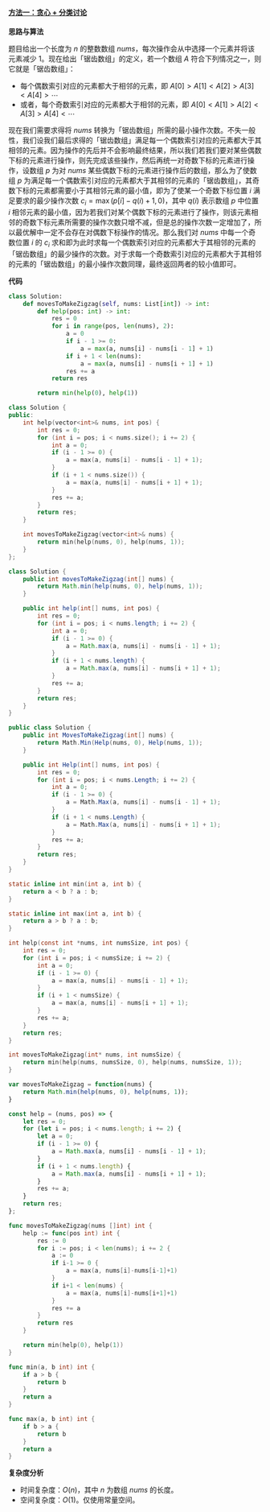 ﻿#### [方法一：贪心 + 分类讨论](https://leetcode.cn/problems/decrease-elements-to-make-array-zigzag/solutions/2134526/di-jian-yuan-su-shi-shu-zu-cheng-ju-chi-o30ye/)

**思路与算法**

题目给出一个长度为 $n$ 的整数数组 $nums$，每次操作会从中选择一个元素并将该元素减少 $1$。现在给出「锯齿数组」的定义，若一个数组 $A$ 符合下列情况之一，则它就是「锯齿数组」：

-   每个偶数索引对应的元素都大于相邻的元素，即 $A[0] > A[1] < A[2] > A[3] < A[4] > \cdots$
-   或者，每个奇数索引对应的元素都大于相邻的元素，即 $A[0] < A[1] > A[2] < A[3] > A[4] < \cdots$

现在我们需要求得将 $nums$ 转换为「锯齿数组」所需的最小操作次数。不失一般性，我们设我们最后求得的「锯齿数组」满足每一个偶数索引对应的元素都大于其相邻的元素。因为操作的先后并不会影响最终结果，所以我们若我们要对某些偶数下标的元素进行操作，则先完成该些操作，然后再统一对奇数下标的元素进行操作，设数组 $p$ 为对 $nums$ 某些偶数下标的元素进行操作后的数组，那么为了使数组 $p$ 为满足每一个偶数索引对应的元素都大于其相邻的元素的「锯齿数组」，其奇数下标的元素都需要小于其相邻元素的最小值，即为了使某一个奇数下标位置 $i$ 满足要求的最少操作次数 $c_i = \max(p[i] - q(i) + 1, 0)$，其中 $q(i)$ 表示数组 $p$ 中位置 $i$ 相邻元素的最小值，因为若我们对某个偶数下标的元素进行了操作，则该元素相邻的奇数下标元素所需要的操作次数只增不减，但是总的操作次数一定增加了，所以最优解中一定不会存在对偶数下标操作的情况。那么我们对 $nums$ 中每一个奇数位置 $i$ 的 $c_i$ 求和即为此时求每一个偶数索引对应的元素都大于其相邻的元素的「锯齿数组」的最少操作的次数。对于求每一个奇数索引对应的元素都大于其相邻的元素的「锯齿数组」的最小操作次数同理，最终返回两者的较小值即可。

**代码**

```python
class Solution:
    def movesToMakeZigzag(self, nums: List[int]) -> int:
        def help(pos: int) -> int:
            res = 0
            for i in range(pos, len(nums), 2):
                a = 0
                if i - 1 >= 0:
                    a = max(a, nums[i] - nums[i - 1] + 1)
                if i + 1 < len(nums):
                    a = max(a, nums[i] - nums[i + 1] + 1)
                res += a
            return res

        return min(help(0), help(1))
```

```cpp
class Solution {
public:
    int help(vector<int>& nums, int pos) {
        int res = 0;
        for (int i = pos; i < nums.size(); i += 2) {
            int a = 0;
            if (i - 1 >= 0) {
                a = max(a, nums[i] - nums[i - 1] + 1);
            }
            if (i + 1 < nums.size()) {
                a = max(a, nums[i] - nums[i + 1] + 1);
            }
            res += a;
        }
        return res;
    }

    int movesToMakeZigzag(vector<int>& nums) {
        return min(help(nums, 0), help(nums, 1));
    }
};
```

```java
class Solution {
    public int movesToMakeZigzag(int[] nums) {
        return Math.min(help(nums, 0), help(nums, 1));
    }

    public int help(int[] nums, int pos) {
        int res = 0;
        for (int i = pos; i < nums.length; i += 2) {
            int a = 0;
            if (i - 1 >= 0) {
                a = Math.max(a, nums[i] - nums[i - 1] + 1);
            }
            if (i + 1 < nums.length) {
                a = Math.max(a, nums[i] - nums[i + 1] + 1);
            }
            res += a;
        }
        return res;
    }
}
```

```csharp
public class Solution {
    public int MovesToMakeZigzag(int[] nums) {
        return Math.Min(Help(nums, 0), Help(nums, 1));
    }

    public int Help(int[] nums, int pos) {
        int res = 0;
        for (int i = pos; i < nums.Length; i += 2) {
            int a = 0;
            if (i - 1 >= 0) {
                a = Math.Max(a, nums[i] - nums[i - 1] + 1);
            }
            if (i + 1 < nums.Length) {
                a = Math.Max(a, nums[i] - nums[i + 1] + 1);
            }
            res += a;
        }
        return res;
    }
}
```

```c
static inline int min(int a, int b) {
    return a < b ? a : b;
}

static inline int max(int a, int b) {
    return a > b ? a : b;
}

int help(const int *nums, int numsSize, int pos) {
    int res = 0;
    for (int i = pos; i < numsSize; i += 2) {
        int a = 0;
        if (i - 1 >= 0) {
            a = max(a, nums[i] - nums[i - 1] + 1);
        }
        if (i + 1 < numsSize) {
            a = max(a, nums[i] - nums[i + 1] + 1);
        }
        res += a;
    }
    return res;
}

int movesToMakeZigzag(int* nums, int numsSize) {
    return min(help(nums, numsSize, 0), help(nums, numsSize, 1));
}
```

```javascript
var movesToMakeZigzag = function(nums) {
    return Math.min(help(nums, 0), help(nums, 1));
}

const help = (nums, pos) => {
    let res = 0;
    for (let i = pos; i < nums.length; i += 2) {
        let a = 0;
        if (i - 1 >= 0) {
            a = Math.max(a, nums[i] - nums[i - 1] + 1);
        }
        if (i + 1 < nums.length) {
            a = Math.max(a, nums[i] - nums[i + 1] + 1);
        }
        res += a;
    }
    return res;
};
```

```go
func movesToMakeZigzag(nums []int) int {
    help := func(pos int) int {
        res := 0
        for i := pos; i < len(nums); i += 2 {
            a := 0
            if i-1 >= 0 {
                a = max(a, nums[i]-nums[i-1]+1)
            }
            if i+1 < len(nums) {
                a = max(a, nums[i]-nums[i+1]+1)
            }
            res += a
        }
        return res
    }

    return min(help(0), help(1))
}

func min(a, b int) int {
    if a > b {
        return b
    }
    return a
}

func max(a, b int) int {
    if b > a {
        return b
    }
    return a
}
```

**复杂度分析**

-   时间复杂度：$O(n)$，其中 $n$ 为数组 $nums$ 的长度。
-   空间复杂度：$O(1)$。仅使用常量空间。
